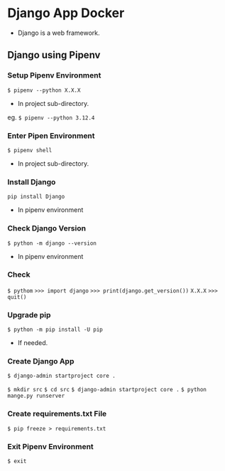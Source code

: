 # Django App Docker

- Django is a web framework.

## Django using Pipenv

### Setup Pipenv Environment

`$ pipenv --python X.X.X`

* In project sub-directory.

eg.
`$ pipenv --python 3.12.4`

### Enter Pipen Environment

`$ pipenv shell`

* In project sub-directory.

### Install Django

`pip install Django`

* In pipenv environment

### Check Django Version

`$ python -m django --version`

* In pipenv environment

### Check

`$ pythom`
`>>> import django`
`>>> print(django.get_version())`
`X.X.X`
`>>> quit()`

### Upgrade pip

`$ python -m pip install -U pip`

- If needed.

### Create Django App

`$ django-admin startproject core .`

`$ mkdir src`
`$ cd src`
`$ django-admin startproject core .`
`$ python mange.py runserver`

### Create requirements.txt File

`$ pip freeze > requirements.txt`

### Exit Pipenv Environment

`$ exit`
